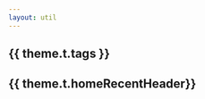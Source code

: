 ```yaml
---
layout: util
---
```


<script setup>
import HomePageRecent from 'vitepress-sls-blog-tmpl/src/components/home/HomePageRecent.vue'
import HomePageTags from 'vitepress-sls-blog-tmpl/src/components/home/HomePageTags.vue'
import HomeHero from 'vitepress-sls-blog-tmpl/src/components/home/HomeHero.vue'
import UtilPageContent from 'vitepress-sls-blog-tmpl/src/components/UtilPageContent.vue'
import { useData } from 'vitepress'
import { data } from './loadPosts.data.js'
import { commonParams } from '../.vitepress/themeLocaleconfig.js'

const { theme } = useData()
</script>

<HomeHero :firstLine="theme.t.heroFirstLine" :secondLine="theme.t.heroSecondLine" />

## {{ theme.t.tags }}

<HomePageTags :allData="data.posts" />

## {{ theme.t.homeRecentHeader}}

<HomePageRecent
  :allData="data.posts"
  :perPage="commonParams.perPage"
/>

<!-- <UtilPageContent> -->
<!---->
<!-- ## header -->
<!---->
<!-- other text -->
<!---->
<!-- </UtilPageContent> -->
